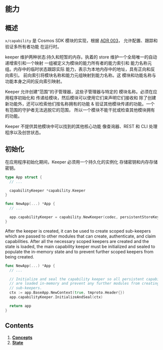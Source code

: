 # `能力`

## 概述

`x/capability` 是 Cosmos SDK 模块的实现，根据 [ADR 003](./../../../docs/architecture/adr-003-dynamic-capability-store.md)，
允许配置、跟踪和验证多所有者功能
在运行时。

keeper 维护两种状态:持久和短暂的内存。执着的
store 维护一个全局唯一的自动递增索引和一个映射
一组被定义为模块的能力所有者的能力索引和
能力名称元组。内存中的临时状态跟踪实际
能力，表示为本地内存中的地址，具有正向和反向索引。
前向索引将模块名称和能力元组映射到能力名称。这
模块和功能名称与功能本身之间的反向索引映射。

Keeper 允许创建“范围”的子管理器，这些子管理器与特定的
模块名称。必须在应用程序初始化和
传递给模块，然后模块可以使用它们来声明它们接收和
除了创建新功能外，还可以检索他们按名称拥有的功能
& 验证其他模块传递的功能。一个有范围的守护者无法逃脱它的范围，
所以一个模块不能干扰或检查其他模块拥有的功能。

Keeper 不提供其他模块中可以找到的其他核心功能
像查询器、REST 和 CLI 处理程序以及创世状态。

## 初始化

在应用程序初始化期间，Keeper 必须用一个持久化的实例化
存储密钥和内存存储密钥。 

```go
type App struct {
  // ...

  capabilityKeeper *capability.Keeper
}

func NewApp(...) *App {
  // ...

  app.capabilityKeeper = capability.NewKeeper(codec, persistentStoreKey, memStoreKey)
}
```

After the keeper is created, it can be used to create scoped sub-keepers which
are passed to other modules that can create, authenticate, and claim capabilities.
After all the necessary scoped keepers are created and the state is loaded, the
main capability keeper must be initialized and sealed to populate the in-memory
state and to prevent further scoped keepers from being created.

```go
func NewApp(...) *App {
  // ...

  // Initialize and seal the capability keeper so all persistent capabilities
  // are loaded in-memory and prevent any further modules from creating scoped
  // sub-keepers.
  ctx := app.BaseApp.NewContext(true, tmproto.Header{})
  app.capabilityKeeper.InitializeAndSeal(ctx)

  return app
}
```

## Contents

1. **[Concepts](01_concepts.md)**
2. **[State](02_state.md)**
